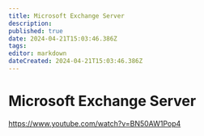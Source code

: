 ```yaml
---
title: Microsoft Exchange Server
description: 
published: true
date: 2024-04-21T15:03:46.386Z
tags: 
editor: markdown
dateCreated: 2024-04-21T15:03:46.386Z
---
```


# Microsoft Exchange Server

<https://www.youtube.com/watch?v=BN50AW1Pop4>
